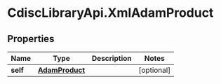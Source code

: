 # CdiscLibraryApi.XmlAdamProduct

## Properties

Name | Type | Description | Notes
------------ | ------------- | ------------- | -------------
**self** | [**AdamProduct**](AdamProduct.md) |  | [optional] 


